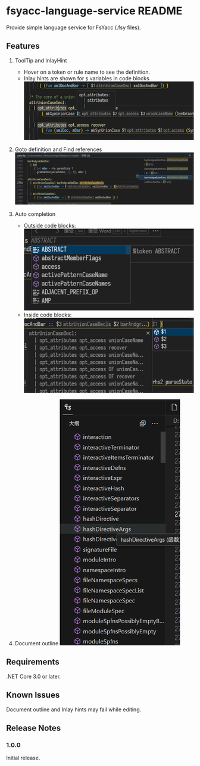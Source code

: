 # fsyacc-language-service README

Provide simple language service for FsYacc (.fsy files).

## Features

1. ToolTip and InlayHint
    - Hover on a token or rule name to see the definition.
    - Inlay hints are shown for `$` variables in code blocks.
![alt text](images/ToolTipAndInlayHint.png)

2. Goto definition and Find references
![alt text](images/GotoDefinitionAndFindReferences.png)

3. Auto completion
    - Outside code blocks:
    ![alt text](images/OutsideCodeBlocks.png)
    - Inside code blocks:
    ![alt text](images/InsideCodeBlocks.png)

4. Document outline
![alt text](images/DocumentOutline.png)

## Requirements

.NET Core 3.0 or later.

<!-- ## Extension Settings

Include if your extension adds any VS Code settings through the `contributes.configuration` extension point.

For example:

This extension contributes the following settings:

* `myExtension.enable`: Enable/disable this extension.
* `myExtension.thing`: Set to `blah` to do something. -->

## Known Issues

Document outline and Inlay hints may fail while editing.

## Release Notes

### 1.0.0

Initial release.
